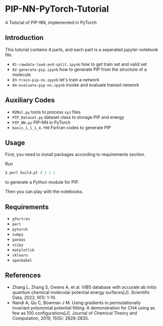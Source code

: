 # PIP-NN-PyTorch-Tutorial

A Tutorial of PIP-NN, implemented in PyTorch

## Introduction

This tutorial contains 4 parts, and each part is a seperated jupyter notebook file.

- `01-rawdata-load-and-split.ipynb` how to get train set and valid set
- `02-generate-pip.ipynb` how to generate PIP from the structure of a molecule
- `03-train-pip-nn.ipynb` let's train a network
- `04-evaluate-pip-nn.ipynb` invoke and evaluate trained network

## Auxiliary Codes

- `MZMol.py` tools to process `xyz` files
- `PIP_Dataset.py` dataset class to storage PIP and energy
- `PIP_NN.py` PIP-NN in PyTorch
- `basis_1_1_1_4.f90` Fortran codes to generate PIP

## Usage

First, you need to install packages according to requirements section.

Run

```perl
$ perl build.pl 4 1 1 1
```

to generate a Python module for PIP.

Then you can play with the notebooks.

## Requirements

- `gfortran`
- `perl`
- `pytorch`
- `numpy`
- `pandas`
- `scipy`
- `matplotlib`
- `sklearn`
- `openbabel`

## References

- Zhang L, Zhang S, Owens A, et al. VIB5 database with accurate ab initio quantum chemical molecular potential energy surfaces[J]. Scientific Data, 2022, 9(1): 1-10.
- Nandi A, Qu C, Bowman J M. Using gradients in permutationally invariant polynomial potential fitting: A demonstration for CH4 using as few as 100 configurations[J]. Journal of Chemical Theory and Computation, 2019, 15(5): 2826-2835.
